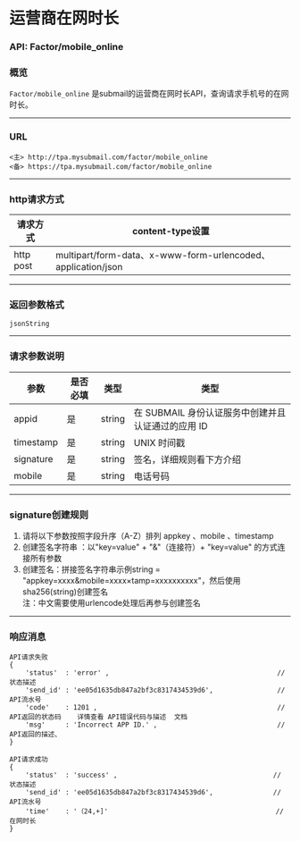 # 运营商在网时长     
### API: Factor/mobile_online
### 概览
`Factor/mobile_online` 是submail的运营商在网时长API，查询请求手机号的在网时长。
***
### URL
```
<主> http://tpa.mysubmail.com/factor/mobile_online  
<备> https://tpa.mysubmail.com/factor/mobile_online
```
***
### http请求方式
| 请求方式  | content-type设置                                             |
| --------- | ------------------------------------------------------------ |
| http post | multipart/form-data、x-www-form-urlencoded、application/json |
***
### 返回参数格式
`jsonString`
***
### 请求参数说明
| 参数      | 是否必填 | 类型   | 类型                                               |
| --------- | -------- | ------ | -------------------------------------------------- |
| appid     | 是       | string | 在 SUBMAIL 身份认证服务中创建并且认证通过的应用 ID |
| timestamp | 是       | string | UNIX 时间戳                                        |
| signature | 是       | string | 签名，详细规则看下方介绍                           |
| mobile    | 是       | string | 电话号码                                           |

***
### signature创建规则
1. 请将以下参数按照字段升序（A-Z）排列    appkey 、mobile 、timestamp
2. 创建签名字符串 ：以"key=value" + "&amp;"（连接符）+ "key=value" 的方式连接所有参数
3. 创建签名：拼接签名字符串示例string = "appkey=xxxx&amp;mobile=xxxx×tamp=xxxxxxxxxx"，然后使用sha256(string)创建签名  
   注：中文需要使用urlencode处理后再参与创建签名
***
### 响应消息
```
API请求失败
{
    'status'  : 'error' ,                                          // 状态描述
    'send_id' : 'ee05d1635db847a2bf3c8317434539d6',                // API流水号
    'code'    : 1201 ,                                             // API返回的状态码    详情查看 API错误代码与描述  文档
    'msg'     : 'Incorrect APP ID.' ,                              // API返回的描述、  
}
```
```
API请求成功
{
    'status'  : 'success' ,                                       // 状态描述
    'send_id' : 'ee05d1635db847a2bf3c8317434539d6',               // API流水号
    'time'    : '（24,+]'                                          // 在网时长
}
```